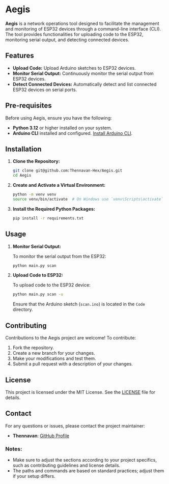 # Aegis

**Aegis** is a network operations tool designed to facilitate the management and monitoring of ESP32 devices through a command-line interface (CLI). The tool provides functionalities for uploading code to the ESP32, monitoring serial output, and detecting connected devices.

## Features

- **Upload Code:** Upload Arduino sketches to ESP32 devices.
- **Monitor Serial Output:** Continuously monitor the serial output from ESP32 devices.
- **Detect Connected Devices:** Automatically detect and list connected ESP32 devices on serial ports.

## Pre-requisites

Before using Aegis, ensure you have the following:

- **Python 3.12** or higher installed on your system.
- **Arduino CLI** installed and configured. [Install Arduino CLI](https://arduino.github.io/arduino-cli/latest/installation/).
  
## Installation

1. **Clone the Repository:**

   ```bash
   git clone git@github.com:Thennavan-Hex/Aegis.git
   cd Aegis
   ```

2. **Create and Activate a Virtual Environment:**

   ```bash
   python -m venv venv
   source venv/bin/activate  # On Windows use `venv\Scripts\activate`
   ```

3. **Install the Required Python Packages:**

   ```bash
   pip install -r requirements.txt
   ```

## Usage

1. **Monitor Serial Output:**

   To monitor the serial output from the ESP32:

   ```bash
   python main.py scan
   ```

2. **Upload Code to ESP32:**

   To upload code to the ESP32 device:

   ```bash
   python main.py scan -u
   ```

   Ensure that the Arduino sketch (`scan.ino`) is located in the `Code` directory.

## Contributing

Contributions to the Aegis project are welcome! To contribute:

1. Fork the repository.
2. Create a new branch for your changes.
3. Make your modifications and test them.
4. Submit a pull request with a description of your changes.

## License

This project is licensed under the MIT License. See the [LICENSE](LICENSE) file for details.

## Contact

For any questions or issues, please contact the project maintainer:

- **Thennavan**: [GitHub Profile](https://github.com/Thennavan-Hex)

### Notes:
- Make sure to adjust the sections according to your project specifics, such as contributing guidelines and license details.
- The paths and commands are based on standard practices; adjust them if your setup differs.
